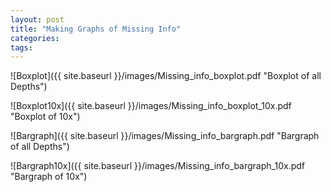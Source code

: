 ```yaml
---
layout: post
title: "Making Graphs of Missing Info"
categories: 
tags: 
---
```




![Boxplot]({{ site.baseurl }}/images/Missing_info_boxplot.pdf "Boxplot of all Depths")


![Boxplot10x]({{ site.baseurl }}/images/Missing_info_boxplot_10x.pdf "Boxplot of 10x")



![Bargraph]({{ site.baseurl }}/images/Missing_info_bargraph.pdf "Bargraph of all Depths")

![Bargraph10x]({{ site.baseurl }}/images/Missing_info_bargraph_10x.pdf "Bargraph of 10x")